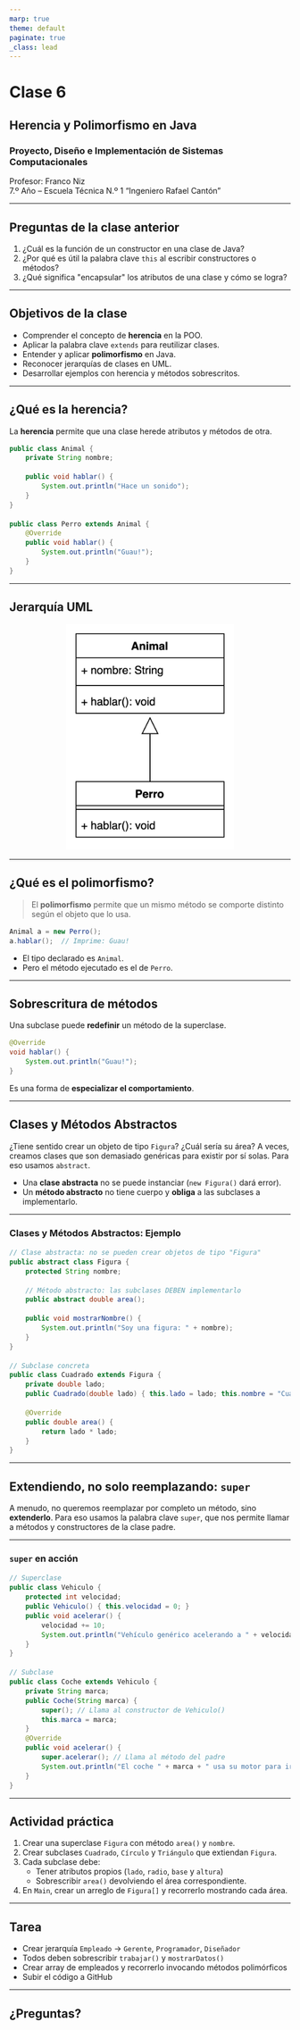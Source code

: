 ```yaml
---
marp: true
theme: default
paginate: true
_class: lead
---
```


# Clase 6  
## Herencia y Polimorfismo en Java  
### Proyecto, Diseño e Implementación de Sistemas Computacionales  
Profesor: Franco Niz  
7.º Año – Escuela Técnica N.º 1 “Ingeniero Rafael Cantón”

---

## Preguntas de la clase anterior

1. ¿Cuál es la función de un constructor en una clase de Java?
2. ¿Por qué es útil la palabra clave `this` al escribir constructores o métodos?
3. ¿Qué significa "encapsular" los atributos de una clase y cómo se logra?

---

## Objetivos de la clase

- Comprender el concepto de **herencia** en la POO.
- Aplicar la palabra clave `extends` para reutilizar clases.
- Entender y aplicar **polimorfismo** en Java.
- Reconocer jerarquías de clases en UML.
- Desarrollar ejemplos con herencia y métodos sobrescritos.

---

## ¿Qué es la herencia?

La **herencia** permite que una clase herede atributos y métodos de otra.

```java
public class Animal {
    private String nombre;
    
    public void hablar() {
        System.out.println("Hace un sonido");
    }
}

public class Perro extends Animal {
    @Override
    public void hablar() {
        System.out.println("Guau!");
    }
}
```

---

## Jerarquía UML

<p style="text-align: center;">
  <img src="image.png" width="300px" alt="Diagrama UML de la jerarquía Animal-Perro">
</p>

---

## ¿Qué es el polimorfismo?

> El **polimorfismo** permite que un mismo método se comporte distinto según el objeto que lo usa.

```java
Animal a = new Perro();
a.hablar();  // Imprime: Guau!
```

- El tipo declarado es `Animal`.
- Pero el método ejecutado es el de `Perro`.

---

## Sobrescritura de métodos

Una subclase puede **redefinir** un método de la superclase.

```java
@Override
void hablar() {
    System.out.println("Guau!");
}
```

Es una forma de **especializar el comportamiento**.

---

## Clases y Métodos Abstractos

¿Tiene sentido crear un objeto de tipo `Figura`? ¿Cuál sería su área? A veces, creamos clases que son demasiado genéricas para existir por sí solas. Para eso usamos `abstract`.

- Una **clase abstracta** no se puede instanciar (`new Figura()` dará error).
- Un **método abstracto** no tiene cuerpo y **obliga** a las subclases a implementarlo.

---

### Clases y Métodos Abstractos: Ejemplo

```java
// Clase abstracta: no se pueden crear objetos de tipo "Figura"
public abstract class Figura {
    protected String nombre;

    // Método abstracto: las subclases DEBEN implementarlo
    public abstract double area();

    public void mostrarNombre() {
        System.out.println("Soy una figura: " + nombre);
    }
}

// Subclase concreta
public class Cuadrado extends Figura {
    private double lado;
    public Cuadrado(double lado) { this.lado = lado; this.nombre = "Cuadrado"; }

    @Override
    public double area() {
        return lado * lado;
    }
}
```

---

## Extendiendo, no solo reemplazando: `super`

A menudo, no queremos reemplazar por completo un método, sino **extenderlo**. Para eso usamos la palabra clave `super`, que nos permite llamar a métodos y constructores de la clase padre.

---

### `super` en acción

```java
// Superclase
public class Vehiculo {
    protected int velocidad;
    public Vehiculo() { this.velocidad = 0; }
    public void acelerar() {
        velocidad += 10;
        System.out.println("Vehículo genérico acelerando a " + velocidad + " km/h");
    }
}

// Subclase
public class Coche extends Vehiculo {
    private String marca;
    public Coche(String marca) {
        super(); // Llama al constructor de Vehiculo()
        this.marca = marca;
    }
    @Override
    public void acelerar() {
        super.acelerar(); // Llama al método del padre
        System.out.println("El coche " + marca + " usa su motor para ir más rápido.");
    }
}
```

---

## Actividad práctica

1. Crear una superclase `Figura` con método `area()` y `nombre`.
2. Crear subclases `Cuadrado`, `Círculo` y `Triángulo` que extiendan `Figura`.
3. Cada subclase debe:
   - Tener atributos propios (`lado`, `radio`, `base` y `altura`)
   - Sobrescribir `area()` devolviendo el área correspondiente.
4. En `Main`, crear un arreglo de `Figura[]` y recorrerlo mostrando cada área.

---

## Tarea

- Crear jerarquía `Empleado` → `Gerente`, `Programador`, `Diseñador`
- Todos deben sobrescribir `trabajar()` y `mostrarDatos()`
- Crear array de empleados y recorrerlo invocando métodos polimórficos
- Subir el código a GitHub

---

## ¿Preguntas?
